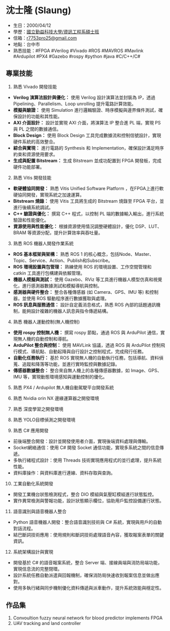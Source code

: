 # 沈士隆 (Slaung)

- 生日：2000/04/12
- 學歷：[國立勤益科技大學/資訊工程系碩士班](https://csie.ncut.edu.tw/)
- 信箱：r7753pro25@gmail.com
- 地點：台中市
- 熟悉技能：#FPGA  #Verilog  #Vivado  #ROS  #MAVROS  #Mavlink  #Ardupilot  #PX4  #Gazebo  #rospy  #python  #java  #C/C++/C#

## 專業技能
1. 熟悉 Vivado 開發技能
- **Verilog 演算法設計與優化：** 使用 Verilog 設計演算法並封裝為 IP，透過Pipelining、Parallelism、Loop unrolling 提升電路計算效能。
- **模擬與驗證：** 使用 Simulation 進行邏輯驗證、時序模擬與邊界條件測試，確保設計的功能和其性能。
- **AXI 介面設計：** 設計並實現 AXI 介面，將演算法 IP 整合進 PL 端，實現 PS 與 PL 之間的數據通信。
- **Block Design：** 使用 Block Design 工具完成數據流和控制信號設計，實現硬件系統的高效整合。
- **綜合與實現：** 進行電路的 Synthesis 和 Implementation，確保設計滿足時序約束和資源使用要求。
- **生成與配置 Bitstream：** 生成 Bitstream 並成功配置到 FPGA 開發板，完成硬件功能部署。

2. 熟悉 Vitis 開發技能
- **軟硬體協同開發：** 熟悉 Vitis Unified Software Platform ，在FPGA上進行軟硬協同開發，實現系統之加速運算。
- **Bitstream 燒錄：** 使用 Vitis 工具將生成的 Bitstream 燒錄至 FPGA 平台，並進行後續系統調試。
- **C++ 驗證與優化：** 撰寫 C++ 程式，以控制 PL 端的數據輸入輸出，進行系統驗證和性能優化。
- **資源使用與性能優化：** 根據資源使用情況調整硬體設計，優化 DSP、LUT、BRAM 等資源分配，提升計算效率與吞吐量。

3. 熟悉 ROS 機器人開發作業系統
- **ROS 基本框架與架構：** 熟悉 ROS 1 的核心概念，包括Node、Master、Topic、Service、Action、Publish和Subscribe。
- **ROS 環境設置與包管理：** 熟練使用 ROS 的環境設置、工作空間管理和 catkin 工具進行包構建與依賴管理。
- **機器人模擬與測試：** 使用 Gazebo、RViz 等工具進行機器人模型仿真和視覺化，進行感測器數據測試和模擬導航與控制。
- **感測器與硬件整合：** 整合各種傳感器 (如 Camera、GPS、IMU 等) 和控制器，並使用 ROS 驅動程序進行數據獲取與處理。
- **ROS 訊息與服務通信：** 設計自定義消息格式，熟悉 ROS 內部的話題通訊機制，能夠設計複雜的機器人訊息與指令傳遞結構。

4. 熟悉 機器人運動控制(無人機控制)
- **使用 rospy 控制無人機：** 撰寫 rospy 節點，通過 ROS 與 ArduPilot 通信，實現無人機的自動控制和導航。
- **ArduPilot 整合與控制：** 使用 MAVLink 協議，透過 ROS 與 ArduPilot 控制飛行模式、導航點、自動起降與自行設計之控制程式，完成飛行任務。
- **自動化任務執行：** 基於 ROS 實現無人機的自動執行任務，包括導航、資料偵蒐、追蹤和降落等功能，並進行實時監控與數據記錄。
- **傳感器數據整合：** 整合來自無人機上的各種傳感器數據，如 Image、GPS、IMU 等，實現動態環境感知與運動控制的優化。

5. 熟悉 PX4 / Ardupilot 無人機自動駕駛平台開發系統

6. 熟悉 Nvidia orin NX 邊緣運算器之開發環境

7. 熟悉 深度學習之開發環境

8. 熟悉 YOLO目標偵測之開發環境

9. 熟悉 C# 應用開發
- 前後端整合開發：設計並開發使用者介面，實現後端資料處理與傳輸。
- Socket網絡通信：使用 C# 開發 Socket 通信功能，實現多系統之間的信息傳遞。
- 多執行緒程式設計：使用 Threads 技術實現應用程式的並行處理，提升系統性能。
- 資料庫操作：與資料庫進行連線、資料存取與查詢。

10. 工業自動化系統開發
- 開發工業機台狀態檢測程式，整合 DIO 模組與氣壓缸模組進行狀態監控。
- 實作異常檢測與警報功能，設計狀態顯示欄位，協助用戶監控設備運行狀態。

11. 語音識別與語音機器人整合
- Python 語音機器人開發：整合語音識別技術與 C# 系統，實現與用戶的自動對話流程。
- 結巴斷詞技術應用：使用規則和斷詞技術處理語音內容，獲取報案表單的關鍵資訊。

12. 系統架構設計與實現
- 開發基於 C# 的語音報案系統，整合 Server 端、接線員端與消防局端功能，實現信息流的完整閉環。
- 設計系統任務自動派遣與回報機制，確保消防局快速收到報案信息並做出應對。
- 使用多執行緒與同步機制優化資料傳遞與派車動作，提升系統效能與穩定性。

## 作品集
1. Convoultion fuzzy neural network for blood predictor implements FPGA
2. UAV tracking and land controller
